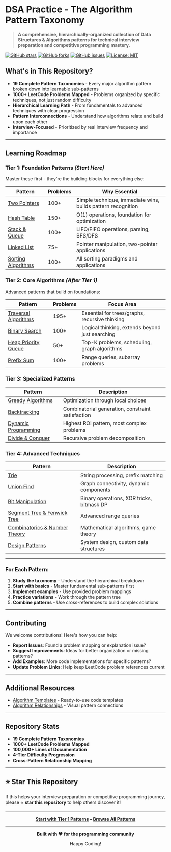 # DSA Practice - The Algorithm Pattern Taxonomy

> **A comprehensive, hierarchically-organized collection of Data Structures & Algorithms patterns for technical interview preparation and competitive programming mastery.**

[![GitHub stars](https://img.shields.io/github/stars/Yassir-aykhlf/DSA-Taxonomies)](https://github.com/Yassir-aykhlf/DSA-Taxonomies/stargazers)
[![GitHub forks](https://img.shields.io/github/forks/Yassir-aykhlf/DSA-Taxonomies)](https://github.com/Yassir-aykhlf/DSA-Taxonomies/network)
[![GitHub issues](https://img.shields.io/github/issues/Yassir-aykhlf/DSA-Taxonomies)](https://github.com/Yassir-aykhlf/DSA-Taxonomies/issues)
[![License: MIT](https://img.shields.io/badge/License-MIT-yellow.svg)](https://opensource.org/licenses/MIT)

## What's in This Repository?

- **19 Complete Pattern Taxonomies** - Every major algorithm pattern broken down into learnable sub-patterns
- **1000+ LeetCode Problems Mapped** - Problems organized by specific techniques, not just random difficulty
- **Hierarchical Learning Path** - From fundamentals to advanced techniques with clear progression
- **Pattern Interconnections** - Understand how algorithms relate and build upon each other
- **Interview-Focused** - Prioritized by real interview frequency and importance

---

## **Learning Roadmap**

### **Tier 1: Foundation Patterns** *(Start Here)*
Master these first - they're the building blocks for everything else:

| Pattern | Problems | Why Essential |
|---------|----------|---------------|
| [Two Pointers](Taxonomies/Tier%201/1.%20Two%20Pointers.md) | 100+ | Simple technique, immediate wins, builds pattern recognition |
| [Hash Table](Taxonomies/Tier%201/2.%20Hash%20Table.md) | 150+ | O(1) operations, foundation for optimization |
| [Stack & Queue](Taxonomies/Tier%201/3.%20Stack%20and%20Queue.md) | 100+ | LIFO/FIFO operations, parsing, BFS/DFS |
| [Linked List](Taxonomies/Tier%201/4.%20Linked%20List.md) | 75+ | Pointer manipulation, two-pointer applications |
| [Sorting Algorithms](Taxonomies/Tier%201/5.%20Sorting%20Algorithms.md) | 100+ | All sorting paradigms and applications |

### **Tier 2: Core Algorithms** *(After Tier 1)*
Advanced patterns that build on foundations:

| Pattern | Problems | Focus Area |
|---------|----------|------------|
| [Traversal Algorithms](Taxonomies/Tier%202/6.%20Traversal%20Algorithms%20Pattern.md) | 195+ | Essential for trees/graphs, recursive thinking |
| [Binary Search](Taxonomies/Tier%202/7.%20Binary%20Search.md) | 100+ | Logical thinking, extends beyond just searching |
| [Heap Priority Queue](Taxonomies/Tier%202/8.%20Heap%20Priority%20Queue.md) | 50+ | Top-K problems, scheduling, graph algorithms |
| [Prefix Sum](Taxonomies/Tier%202/9.%20Prefix%20Sum.md) | 100+ | Range queries, subarray problems |

### **Tier 3: Specialized Patterns**
| Pattern | Description |
|---------|-------------|
| [Greedy Algorithms](Taxonomies/Tier%203/10.%20Greedy%20Algorithms.md) | Optimization through local choices |
| [Backtracking](Taxonomies/Tier%203/11.%20Backtracking.md) | Combinatorial generation, constraint satisfaction |
| [Dynamic Programming](Taxonomies/Tier%203/12.%20Dynamic%20Programming.md) | Highest ROI pattern, most complex problems |
| [Divide & Conquer](Taxonomies/Tier%203/13.%20Divide%20and%20Conquer.md) | Recursive problem decomposition |

### **Tier 4: Advanced Techniques**
| Pattern | Description |
|---------|-------------|
| [Trie](Taxonomies/Tier%204/14.%20Trie.md) | String processing, prefix matching |
| [Union Find](Taxonomies/Tier%204/15.%20Union%20Find.md) | Graph connectivity, dynamic components |
| [Bit Manipulation](Taxonomies/Tier%204/16.%20Bit%20Manipulation.md) | Binary operations, XOR tricks, bitmask DP |
| [Segment Tree & Fenwick Tree](Taxonomies/Tier%204/17.%20Segment%20Tree%20and%20Fenwick%20Tree.md) | Advanced range queries |
| [Combinatorics & Number Theory](Taxonomies/Tier%204/18.%20Combinatorics%20and%20Number%20Theory.md) | Mathematical algorithms, game theory |
| [Design Patterns](Taxonomies/Tier%204/19.%20Design%20Pattern.md) | System design, custom data structures |

---

### **For Each Pattern:**
1. **Study the taxonomy** - Understand the hierarchical breakdown
2. **Start with basics** - Master fundamental sub-patterns first  
3. **Implement examples** - Use provided problem mappings
4. **Practice variations** - Work through the pattern tree
5. **Combine patterns** - Use cross-references to build complex solutions

---

## **Contributing**

We welcome contributions! Here's how you can help:

- **Report Issues**: Found a problem mapping or explanation issue?
- **Suggest Improvements**: Ideas for better organization or missing patterns?
- **Add Examples**: More code implementations for specific patterns?
- **Update Problem Links**: Help keep LeetCode problem references current

---

## **Additional Resources**

- [Algorithm Templates](Taxonomies/Algorithm_Templates.md) - Ready-to-use code templates
- [Algorithm Relationships](Taxonomies/Algorithm_Relationships.md) - Visual pattern connections

---

## **Repository Stats**

- **19 Complete Pattern Taxonomies** 
- **1000+ LeetCode Problems Mapped**
- **100,000+ Lines of Documentation**
- **4-Tier Difficulty Progression**
- **Cross-Pattern Relationship Mapping**

---

## ⭐ **Star This Repository**

If this helps your interview preparation or competitive programming journey, please ⭐ **star this repository** to help others discover it!

---

<div align="center">

**[Start with Tier 1 Patterns](Taxonomies/Tier%201/) • [Browse All Patterns](Taxonomies/)**

---

**Built with ❤️ for the programming community**

Happy Coding!

</div>
